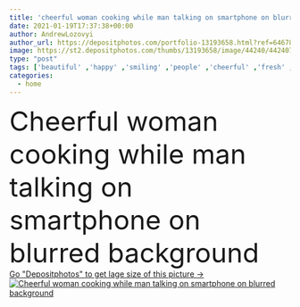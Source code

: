 ```yaml
---
title: 'cheerful woman cooking while man talking on smartphone on blurred background'
date: 2021-01-19T17:37:38+00:00
author: AndrewLozovyi
author_url: https://depositphotos.com/portfolio-13193658.html?ref=64678756
image: https://st2.depositphotos.com/thumbs/13193658/image/44240/442407942/api_thumb_450.jpg?forcejpeg=true
type: "post"
tags: ['beautiful' ,'happy' ,'smiling' ,'people' ,'cheerful' ,'fresh' ,'caucasian' ,'knife' ,'food' ,'kitchen' ,'preparation' ,'cup' ,'tasty' ,'delicious' ,'recipe' ,'man' ,'technology' ,'coffee' ,'drink' ,'cook' ,'prepare' ,'emotion' ,'blur' ,'vegetables' ,'home' ,'couple' ,'beverage' ,'woman' ,'cellphone' ,'device' ,'mobile' ,'phone' ,'talk' ,'lettuce' ,'together' ,'indoors' ,'ingredients' ,'attractive' ,'handsome' ,'relationship' ,'smartphone' ,'boyfriend' ,'girlfriend' ,'cutting board' ,'chopping board' ,'cherry tomatoes' ]
categories: 
  - home
---
```

<div aling="center">
            <font size="60"> Cheerful woman cooking while man talking on smartphone on blurred background</font>   
</div>
<div>
    <a href='https://st2.depositphotos.com/thumbs/13193658/image/44240/442407942/api_thumb_450.jpg?forcejpeg=true?ref=64678756' target=_blank > Go "Depositphotos" to get lage size of this picture ->
        <img href='https://st2.depositphotos.com/thumbs/13193658/image/44240/442407942/api_thumb_450.jpg?forcejpeg=true?ref=64678756' src='https://st2.depositphotos.com/13193658/44240/i/950/depositphotos_442407942-stock-photo-cheerful-woman-cooking-while-man.jpg?forcejpeg=true' alt='Cheerful woman cooking while man talking on smartphone on blurred background' >
    </a>
</div>
